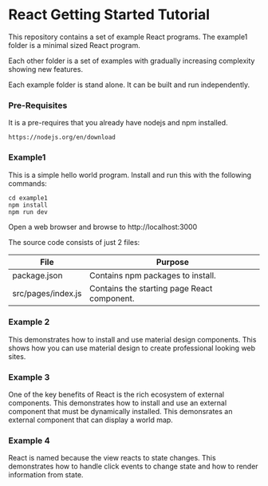 # React Getting Started Tutorial
This repository contains a set of example React programs.
The example1 folder is a minimal sized React program.

Each other folder is a set of examples with
gradually increasing complexity showing new features.

Each example folder is stand alone. It can be built and run independently. 

### Pre-Requisites
It is a pre-requires that you already have nodejs and npm installed.

    https://nodejs.org/en/download


### Example1
This is a simple hello world program. 
Install and run this with the following commands:

    cd example1
    npm install
    npm run dev
Open a web browser and browse to http://localhost:3000

The source code consists of just 2 files:


|File|Purpose|
|---|---|
|package.json|Contains npm packages to install.|
|src/pages/index.js|Contains the starting page React component.|

### Example 2
This demonstrates how to install and use material design components.
This shows how you can use material design to create professional looking web sites.

### Example 3
One of the key benefits of React is the rich ecosystem of external components.
This demonstrates how to install and use an external component that must be dynamically installed.
This demonsrates an external component that can display a world map.

### Example 4
React is named because the view reacts to state changes.
This demonstrates how to handle click events to change state and how to render information from state.


